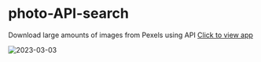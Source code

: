 # photo-API-search

Download large amounts of images from Pexels using API
[Click to view app](https://hannafleming.github.io/photo-API-search/)

![2023-03-03](https://user-images.githubusercontent.com/124400864/222774293-1cee9cc1-342e-442b-bc51-e0eedaf9a237.png)
